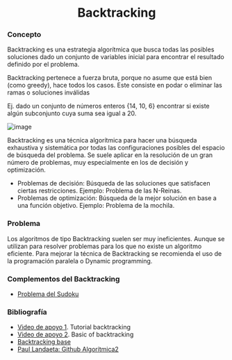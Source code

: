 <h1 align="center"> Backtracking </h1>

### Concepto 

Backtracking es una estrategia algorítmica que busca todas las posibles soluciones dado un conjunto de variables inicial para encontrar el resultado definido por el problema.

Backtracking pertenece a fuerza bruta, porque no asume que está bien (como greedy), hace todos los casos. Este consiste en podar o eliminar las ramas o soluciones inválidas

Ej. dado un conjunto de números enteros {14, 10, 6} encontrar si existe algún subconjunto cuya suma sea igual a 20.

![image](https://user-images.githubusercontent.com/90888080/193970542-8fa9e2d1-a1c9-4b94-94a4-1e522056b4ac.png)

Backtracking es una técnica algorítmica para hacer una búsqueda exhaustiva y sistemática por todas las configuraciones posibles del espacio de búsqueda del problema.
Se suele aplicar en la resolución de un gran número de problemas, muy especialmente en los de decisión y optimización.

- Problemas de decisión: Búsqueda de las soluciones que satisfacen ciertas restricciones.
Ejemplo: Problema de las N-Reinas.
- Problemas de optimización: Búsqueda de la mejor solución en base a una función objetivo.
Ejemplo: Problema de la mochila.

### Problema

Los algoritmos de tipo Backtracking suelen ser muy ineficientes. Aunque se utilizan para resolver problemas para los que no existe un algoritmo eficiente.
Para mejorar la técnica de Backtracking se recomienda el uso de la programación paralela o Dynamic programming.

### Complementos del Backtracking
- [Problema del Sudoku](https://github.com/PabloAcker/Algoritmica/blob/main/Cap2%20Backtracking/problemaSudoku.cpp)

### Bibliografía
- [Video de apoyo 1](https://www.youtube.com/watch?v=DKCbsiDBN6c). Tutorial backtracking
- [Video de apoyo 2](https://www.youtube.com/watch?v=NY_rh7MlnmA). Basic of backtracking
- [Backtracking base](https://docs.jjpeleato.com/algoritmia/backtracking)
- [Paul Landaeta: Github Algorítmica2](https://github.com/PaulLandaeta/algoritmica2/tree/master/contenido/Backtracking)
